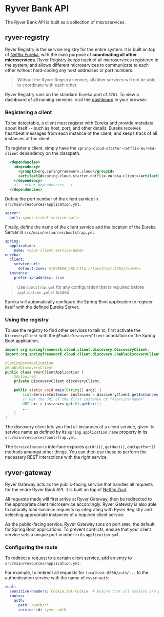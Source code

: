 # Ryver Bank API

The Ryver Bank API is built as a collection of microservices.

## ryver-registry

Ryver Registry is the service registry for the entire system. It is built on top of [Netflix Eureka](https://github.com/Netflix/eureka), with the main purpose of **coordinating all other microservices**. Ryver Registry keeps track of all microservices registered in the system, and allows different microservices to communicate to each other without hard-coding any host addresses or port numbers.

> Without the Ryver Registry service, all other services will not be able to coordinate with each other.

Ryver Registry runs on the standard Eureka port of `8761`. To view a dashboard of all running services, visit the [dashboard](http://localhost:8761/) in your browser.

### Registering a client

To be detectable, a client must register with Eureka and provide metadata about itself -- such as host, port, and other details. Eureka receives heartbeat messages from each instance of the client, and keeps track of all instances of the client.

To register a client, simply have the `spring-cloud-starter-netflix-eureka-client` dependency on the classpath.

```xml
  <dependencies>
    <dependency>
      <groupId>org.springframework.cloud</groupId>
      <artifactId>spring-cloud-starter-netflix-eureka-client</artifactId>
    </dependency>
    <!-- other dependencies -->
  </dependencies>
```

Define the port number of the client service in `src/main/resources/application.yml`.

```yml
server:
  port: <your-client-service-port>
```

Finally, define the name of the client service and the location of the Eureka Server in `src/main/resources/bootstrap.yml`.

```yml
spring:
  application:
    name: <your-client-service-name>
eureka:
  client:
    service-url:
      default-zone: ${EUREKA_URL:http://localhost:8761}/eureka
  instance:
    prefer-ip-address: true
```

> Use `bootstrap.yml` for any configuration that is required before `application.yml` is loaded.

Eureka will automatically configure the Spring Boot application to register itself with the defined Eureka Server.

### Using the registry

To use the registry to find other services to talk to, first activate the `DiscoveryClient` with the `@EnableDiscoveryClient` annotation on the Spring Boot application.

```java
import org.springframework.cloud.client.discovery.DiscoveryClient;
import org.springframework.cloud.client.discovery.EnableDiscoveryClient;

@SpringBootApplication
@EnableDiscoveryClient
public class YourClientApplication {
    @Autowired
    private DiscoveryClient discoveryClient;

    public static void main(String[] args) {
        List<ServiceInstance> instances = discoveryClient.getInstances("<service-name>");
        // Get the URI of the first instance of "<service-name>".
        URI uri = instances.get(0).getUri();
        ...
    }
}
```

The discovery client lets you find all instances of a client service, given its service name as defined by its `spring.application.name` property in its `src/main/resources/bootstrap.yml`.

The `ServiceInstance` interface exposes `getUri()`, `getHost()`, and `getPort()` methods amongst other things. You can then use these to perform the necessary REST interactions with the right service.

## ryver-gateway

Ryver Gateway acts as the public-facing service that handles all requests for the entire Ryver Bank API. It is built on top of [Netflix Zuul](https://github.com/Netflix/zuul).

All requests made will first arrive at Ryver Gateway, then be redirected to the appropriate client microservice accordingly. Ryver Gateway is also able to naturally load-balance requests by integrating with Ryver Registry and selecting appropriate instances of a required client service.

As the public-facing service, Ryver Gateway runs on port `8080`, the default for Spring Boot applications. To prevent conflicts, ensure that your client service sets a unique port number in its `application.yml`.

### Configuring the route

To redirect a request to a certain client service, add an entry to `src/main/resources/application.yml`.

For example, to redirect all requests for `localhost:8080/auth/...` to the authentication service with the name of `ryver-auth`:

```yml
zuul:
  sensitive-headers: Cookie,Set-Cookie  # Ensure that all cookies are passed through the proxy.
  routes:
    auth:
      path: /auth/**
      service-id: ryver-auth
```

